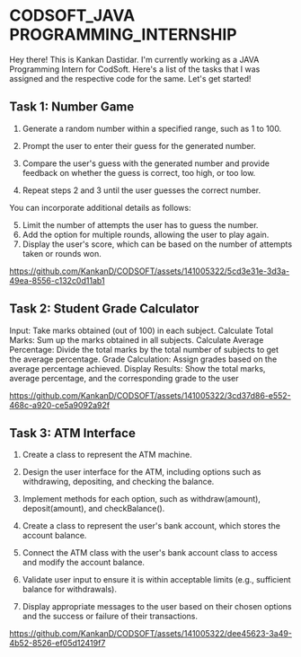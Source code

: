 # CODSOFT_JAVA PROGRAMMING_INTERNSHIP

Hey there! This is Kankan Dastidar. I'm currently working as a JAVA Programming Intern for CodSoft. Here's a list of the tasks that I was assigned and the respective code for the same. Let's get started!

## Task 1: Number Game

1. Generate a random number within a specified range, such as 1 to 100.

2. Prompt the user to enter their guess for the generated number.

3. Compare the user's guess with the generated number and provide feedback on whether the guess
is correct, too high, or too low.

4. Repeat steps 2 and 3 until the user guesses the correct number.

You can incorporate additional details as follows:

5. Limit the number of attempts the user has to guess the number.
6. Add the option for multiple rounds, allowing the user to play again.
7. Display the user's score, which can be based on the number of attempts taken or rounds won.


https://github.com/KankanD/CODSOFT/assets/141005322/5cd3e31e-3d3a-49ea-8556-c132c0d11ab1


## Task 2: Student Grade Calculator

Input: Take marks obtained (out of 100) in each subject.
Calculate Total Marks: Sum up the marks obtained in all subjects.
Calculate Average Percentage: Divide the total marks by the total number of subjects to get the
average percentage.
Grade Calculation: Assign grades based on the average percentage achieved.
Display Results: Show the total marks, average percentage, and the corresponding grade to the user


https://github.com/KankanD/CODSOFT/assets/141005322/3cd37d86-e552-468c-a920-ce5a9092a92f


## Task 3: ATM Interface

1. Create a class to represent the ATM machine.

2. Design the user interface for the ATM, including options such as withdrawing, depositing, and
checking the balance.

3. Implement methods for each option, such as withdraw(amount), deposit(amount), and
checkBalance().

4. Create a class to represent the user's bank account, which stores the account balance.

5. Connect the ATM class with the user's bank account class to access and modify the account
balance.

6. Validate user input to ensure it is within acceptable limits (e.g., sufficient balance for withdrawals).

7. Display appropriate messages to the user based on their chosen options and the success or failure
of their transactions.


https://github.com/KankanD/CODSOFT/assets/141005322/dee45623-3a49-4b52-8526-ef05d12419f7

